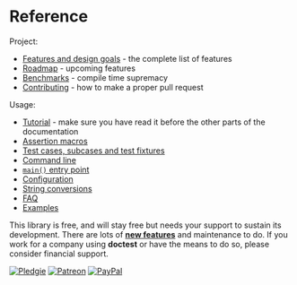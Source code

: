 Reference
=======

Project:

- [Features and design goals](features.md) - the complete list of features
- [Roadmap](roadmap.md) - upcoming features
- [Benchmarks](benchmarks.md) - compile time supremacy
- [Contributing](contributing.md) - how to make a proper pull request

Usage:

- [Tutorial](tutorial.md) - make sure you have read it before the other parts of the documentation
- [Assertion macros](assertions.md)
- [Test cases, subcases and test fixtures](testcases.md)
- [Command line](commandline.md)
- [```main()``` entry point](main.md)
- [Configuration](configuration.md)
- [String conversions](stringification.md)
- [FAQ](faq.md)
- [Examples](../../examples)

This library is free, and will stay free but needs your support to sustain its development. There are lots of [**new features**](roadmap.md) and maintenance to do. If you work for a company using **doctest** or have the means to do so, please consider financial support.

[![Pledgie](https://pledgie.com/campaigns/31280.png)](https://pledgie.com/campaigns/31280)
[![Patreon](https://cloud.githubusercontent.com/assets/8225057/5990484/70413560-a9ab-11e4-8942-1a63607c0b00.png)](http://www.patreon.com/onqtam)
[![PayPal](https://www.paypalobjects.com/en_US/i/btn/btn_donate_LG.gif)](https://www.paypal.com/cgi-bin/webscr?cmd=_s-xclick&hosted_button_id=3K423Q6TK48BN)
